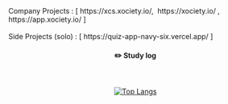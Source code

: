 
<div align="left"> 
Company Projects : [ https://xcs.xociety.io/,&nbsp; https://xociety.io/ ,&nbsp; https://app.xociety.io/ ]
<br/>
<br/>
Side Projects (solo) : [ https://quiz-app-navy-six.vercel.app/ ]
 <br/>
</div>
 
<div align="center"> 

 
#### :pencil2: Study log
 
  <br/>
  
[![Top Langs](https://github-readme-stats.vercel.app/api/top-langs/?username=shdomi8599&layout=compact)](https://github.com/anuraghazra/github-readme-stats)
    
</div>

